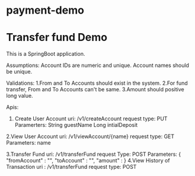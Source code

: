 # payment-demo
Transfer fund Demo
==================
This is a SpringBoot application.

Assumptions:
Account IDs are numeric and unique.
Account names should be unique.

Validations:
1.From and To Accounts should exist in the system.
2.For fund transfer, From and To Accounts can't be same.
3.Amount should positive long value.

Apis:
1. Create User Account
  uri: /v1/createAccount
  request type: PUT
  Paramerters:
   String guestName
   Long intialDeposit
   
2.View User Account
  uri: /v1/viewAccount/{name}
  request type: GET
  Parameters:
    name
    
3.Transfer Fund
  uri: /v1/transferFund
  request Type: POST
  Parameters:
    {
      "fromAccount" : "",
      "toAccount" : "",
      "amount" :
    }
 4.View History of Transaction
  uri : /v1/transferFund
  request type: POST
  
  
  
  


